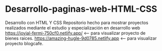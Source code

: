 # Desarrollo-paginas-web-HTML-CSS
Desarrollo con HTML Y CSS
Repositorio hecho para mostrar proyectos realizados mediante el estudio y especialización en desarrollo web
https://jovial-fermi-750cf0.netlify.app/  <-- para visualizar proyecto de bienes raices.
https://amazing-hugle-9d0785.netlify.app  <-- para visualizar proyecto blogcafe.
